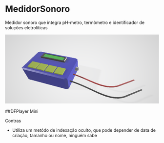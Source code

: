 # MedidorSonoro
Medidor sonoro que integra pH-metro, termômetro e identificador de soluções eletrolíticas

<p align="center">
  <img src="https://raw.githubusercontent.com/VictorHerbert/MedidorSonoro/master/Images/sketch1.png" alt="Logo"/>
</p>


##DFPlayer Mini

Contras
  * Utiliza um metódo de indexação oculto, que pode depender de data de criação, tamanho ou nome, ninguém sabe
